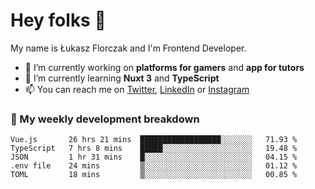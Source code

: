 # Hey folks 👋

My name is Łukasz Florczak and I'm Frontend Developer. 

- 🔭 I’m currently working on **platforms for gamers** and **app for tutors**
- 🌱 I’m currently learning **Nuxt 3** and **TypeScript**
- 📫 You can reach me on [Twitter](https://twitter.com/lukaszflorczak), [LinkedIn](https://pl.linkedin.com/in/lukasz-florczak) or [Instagram](https://instagram.com/lukaszflorczak)


### 🧮 My weekly development breakdown

<!--START_SECTION:waka-->
```text
Vue.js       26 hrs 21 mins  ██████████████████░░░░░░░   71.93 % 
TypeScript   7 hrs 8 mins    █████░░░░░░░░░░░░░░░░░░░░   19.48 % 
JSON         1 hr 31 mins    █░░░░░░░░░░░░░░░░░░░░░░░░   04.15 % 
.env file    24 mins         ▒░░░░░░░░░░░░░░░░░░░░░░░░   01.12 % 
TOML         18 mins         ▒░░░░░░░░░░░░░░░░░░░░░░░░   00.85 % 
```
<!--END_SECTION:waka-->

<!--
**lukaszflorczak/lukaszflorczak** is a ✨ _special_ ✨ repository because its `README.md` (this file) appears on your GitHub profile.

Here are some ideas to get you started:

- 🔭 I’m currently working on ...
- 🌱 I’m currently learning ...
- 👯 I’m looking to collaborate on ...
- 🤔 I’m looking for help with ...
- 💬 Ask me about ...
- 📫 How to reach me: ...
- 😄 Pronouns: ...
- ⚡ Fun fact: ...
-->
